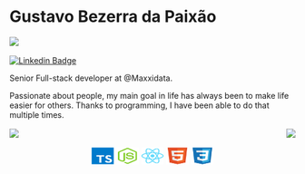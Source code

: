 # Gustavo Bezerra da Paixão 

![](https://komarev.com/ghpvc/?username=gbpaixao)

[![Linkedin Badge](https://img.shields.io/badge/Linkedin-blue?style=flat-square&logo=Linkedin&logoColor=white&link=https://www.linkedin.com/in/gustavobezerrapaixao)](https://www.linkedin.com/in/gustavobezerrapaixao)

Senior Full-stack developer at @Maxxidata.

Passionate about people, my main goal in life has always been to make life easier for others. Thanks to programming, I have been able to do that multiple times.

<!-- GitHub Stats made by: https://github.com/anuraghazra/github-readme-stats -->
<div style="display: flex; justify-content: space-between">
  <a>
    <img align="center" src="https://github-readme-stats.vercel.app/api?username=gbpaixao&include_all_commits=true&count_private=true&show_icons=true&custom_title=GitHub%20Stats" />
  </a>
  <a href="https://github.com/gbpaixao">
    <img align="center" src="https://github-readme-stats.vercel.app/api/top-langs/?username=gbpaixao&exclude_repo=Creating-Programming-Language-with-SableCC&layout=compact" />
  </a>

  <!-- If I'm ever too proud of a repo 
  [![Readme Card](https://github-readme-stats.vercel.app/api/pin/?username=anuraghazra&repo=github-readme-stats)](https://github.com/anuraghazra/github-readme-stats)
  -->
</div>

<!-- Languages -->
<div style="display: inline_block; text-align: center">
  <br>
  <img align="center" alt="Typescript" title="Typescript" height="30" width="40" src="https://raw.githubusercontent.com/devicons/devicon/master/icons/typescript/typescript-plain.svg">
  <img align="center" alt="Node.js" title="Node.js" height="30" width="40" src="https://raw.githubusercontent.com/devicons/devicon/master/icons/nodejs/nodejs-original.svg">
  <img align="center" alt="React" title="React" height="30" width="40" src="https://raw.githubusercontent.com/devicons/devicon/master/icons/react/react-original.svg">
  <img align="center" alt="HTML" title="HTML" height="30" width="40" src="https://raw.githubusercontent.com/devicons/devicon/master/icons/html5/html5-original.svg">
  <img align="center" alt="CSS" title="CSS" height="30" width="40" src="https://raw.githubusercontent.com/devicons/devicon/master/icons/css3/css3-original.svg">
  <br>
</div>
